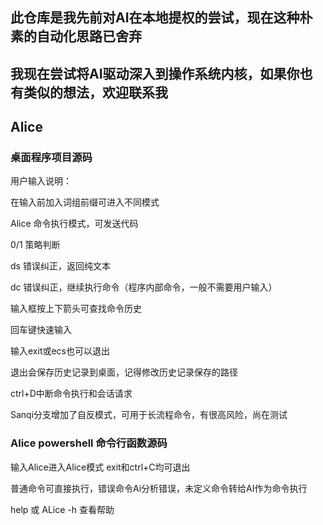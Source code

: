 ## 此仓库是我先前对AI在本地提权的尝试，现在这种朴素的自动化思路已舍弃
## 我现在尝试将AI驱动深入到操作系统内核，如果你也有类似的想法，欢迎联系我

## Alice

### 桌面程序项目源码

用户输入说明：

在输入前加入词组前缀可进入不同模式

Alice 命令执行模式，可发送代码

0/1  策略判断

ds  错误纠正，返回纯文本

dc  错误纠正，继续执行命令（程序内部命令，一般不需要用户输入）

输入框按上下箭头可查找命令历史

回车键快速输入

输入exit或ecs也可以退出

退出会保存历史记录到桌面，记得修改历史记录保存的路径

ctrl+D中断命令执行和会话请求

Sanqi分支增加了自反模式，可用于长流程命令，有很高风险，尚在测试


### Alice powershell 命令行函数源码

输入Alice进入Alice模式 exit和ctrl+C均可退出

普通命令可直接执行，错误命令Ai分析错误，未定义命令转给AI作为命令执行

help 或 ALice -h 查看帮助


